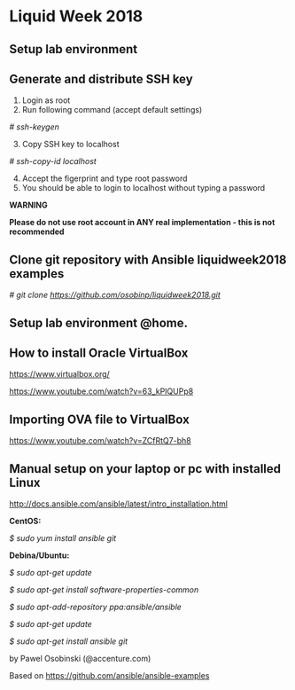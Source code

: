 # Liquid Week 2018

Setup lab environment
---------------------
Generate and distribute SSH key
---------------------
1. Login as root
2. Run following command (accept default settings)

_# ssh-keygen_

3. Copy SSH key to localhost

_# ssh-copy-id localhost_

4. Accept the figerprint and type root password
5. You should be able to login to localhost without typing a password

**WARNING**

**Please do not use root account in ANY real implementation - this is not recommended**

Clone git repository with Ansible liquidweek2018 examples
---------------------
 _# git clone https://github.com/osobinp/liquidweek2018.git_

Setup lab environment @home.
---------------------
How to install Oracle VirtualBox
---------------------
https://www.virtualbox.org/

https://www.youtube.com/watch?v=63_kPIQUPp8

Importing OVA file to VirtualBox
---------------------
https://www.youtube.com/watch?v=ZCfRtQ7-bh8

Manual setup on your laptop or pc with installed Linux
---------------------
http://docs.ansible.com/ansible/latest/intro_installation.html

 **CentOS:**

 _$ sudo yum install ansible git_

 **Debina/Ubuntu:**

 _$ sudo apt-get update_

 _$ sudo apt-get install software-properties-common_

 _$ sudo apt-add-repository ppa:ansible/ansible_

 _$ sudo apt-get update_

 _$ sudo apt-get install ansible git_



by Pawel Osobinski (@accenture.com)

Based on
https://github.com/ansible/ansible-examples
